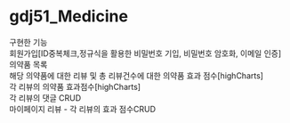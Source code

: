 # gdj51_Medicine
구현한 기능
<br>
회원가입[ID중복체크,정규식을 활용한 비밀번호 기입, 비밀번호 암호화, 이메일 인증]
<br>
의약품 목록
<br>
해당 의약품에 대한 리뷰 및 총 리뷰건수에 대한 의약품 효과 점수[highCharts]
<br>
각 리뷰의 의약품 효과점수[highCharts]
<br>
각 리뷰의 댓글 CRUD
<br>
마이페이지 리뷰 - 각 리뷰의 효과 점수CRUD
<br>
